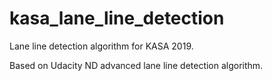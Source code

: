 # kasa_lane_line_detection
Lane line detection algorithm for KASA 2019.

Based on Udacity ND advanced lane line detection algorithm.
